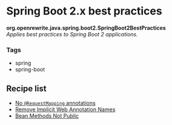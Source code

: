 # Spring Boot 2.x best practices

**org.openrewrite.java.spring.boot2.SpringBoot2BestPractices**  
_Applies best practices to Spring Boot 2 applications._

### Tags

* spring
* spring-boot

## Recipe list

* [No `@RequestMapping` annotations](../../../java/spring/norequestmappingannotation.md)
* [Remove Implicit Web Annotation Names](../../../java/spring/implicitwebannotationnames.md)
* [Bean Methods Not Public](../../../java/spring/beanmethodsnotpublic.md)
